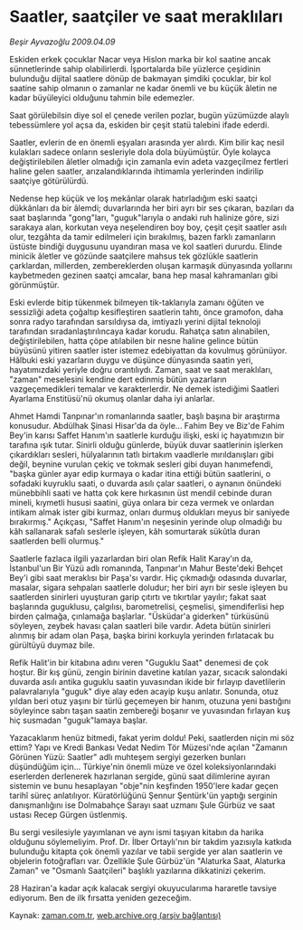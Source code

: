 # Saatler, saatçiler ve saat meraklıları

*Beşir Ayvazoğlu 2009.04.09*

<tr><td class="metin" colspan="2" style="padding-top: 20px; padding-left: 5px; padding-right: 10px;">Eskiden erkek çocuklar Nacar veya Hislon marka bir kol saatine ancak sünnetlerinde sahip olabilirlerdi. İşportalarda bile yüzlerce çeşidinin bulunduğu dijital saatlere dönüp de bakmayan şimdiki çocuklar, bir kol saatine sahip olmanın o zamanlar ne kadar önemli ve bu küçük âletin ne kadar büyüleyici olduğunu tahmin bile edemezler.</td></tr><tr><td class="metin" colspan="2" style="padding-top: 20px; padding-left: 5px; padding-right: 10px;"><p>Saat görülebilsin diye sol el çenede verilen pozlar, bugün yüzümüzde alaylı tebessümlere yol açsa da, eskiden bir çeşit statü talebini ifade ederdi.
<p> Saatler, evlerin de en önemli eşyaları arasında yer alırdı. Kim bilir kaç nesil kulakları sadece onların sesleriyle dola dola büyümüştür. Öyle kolayca değiştirilebilen âletler olmadığı için zamanla evin adeta vazgeçilmez fertleri haline gelen saatler, arızalandıklarında ihtimamla yerlerinden indirilip saatçiye götürülürdü.
<p> Nedense hep küçük ve loş mekânlar olarak hatırladığım eski saatçi dükkânları da bir âlemdi; duvarlarında her biri ayrı bir ses çıkaran, bazıları da saat başlarında "gong"ları, "guguk"larıyla o andaki ruh halinize göre, sizi sarakaya alan, korkutan veya neşelendiren boy boy, çeşit çeşit saatler asılı olur, tezgâhta da tamir edilmeleri için bırakılmış, bazen farklı zamanların üstüste bindiği duygusunu uyandıran masa ve kol saatleri dururdu. Elinde minicik âletler ve gözünde saatçilere mahsus tek gözlükle saatlerin çarklardan, millerden, zembereklerden oluşan karmaşık dünyasında yollarını kaybetmeden gezinen saatçi amcalar, bana hep masal kahramanları gibi görünmüştür.
<p> Eski evlerde bitip tükenmek bilmeyen tik-taklarıyla zamanı öğüten ve sessizliği adeta çoğaltıp kesifleştiren saatlerin tahtı, önce gramofon, daha sonra radyo tarafından sarsıldıysa da, imtiyazlı yerini dijital teknoloji tarafından sıradanlaştırılıncaya kadar korudu. Rahatça satın alınabilen, değiştirilebilen, hatta çöpe atılabilen bir nesne haline gelince bütün büyüsünü yitiren saatler ister istemez edebiyattan da kovulmuş görünüyor. Hâlbuki eski yazarların duygu ve düşünce dünyasında saatin yeri, hayatımızdaki yeriyle doğru orantılıydı. Zaman, saat ve saat meraklıları, "zaman" meselesini kendine dert edinmiş bütün yazarların vazgeçemedikleri temalar ve karakterlerdir. Ne demek istediğimi Saatleri Ayarlama Enstitüsü'nü okumuş olanlar daha iyi anlarlar.
<p> Ahmet Hamdi Tanpınar'ın romanlarında saatler, başlı başına bir araştırma konusudur. Abdülhak Şinasi Hisar'da da öyle... Fahim Bey ve Biz'de Fahim Bey'in karısı Saffet Hanım'ın saatlerle kurduğu ilişki, eski iç hayatımızın bir tarafına ışık tutar. Sinirli olduğu günlerde, büyük duvar saatlerinin işlerken çıkardıkları sesleri, hülyalarının tatlı birtakım vaadlerle mırıldanışları gibi değil, beynine vurulan çekiç ve tokmak sesleri gibi duyan hanımefendi, "başka günler ayar edip kurmaya o kadar itina ettiği bütün saatlerini, o sofadaki kuyruklu saati, o duvarda asılı çalar saatleri, o aynanın önündeki münebbihli saati ve hatta çok kere hırkasının üst mendil cebinde duran mineli, kıymetli hususi saatini, güya onlara bir ceza vermek ve onlardan intikam almak ister gibi kurmaz, onları durmuş oldukları meyus bir saniyede bırakırmış." Açıkçası, "Saffet Hanım'ın neşesinin yerinde olup olmadığı bu kâh sallanarak safalı seslerle işleyen, kâh somurtarak sükûtla duran saatlerden belli olurmuş."
<p> Saatlerle fazlaca ilgili yazarlardan biri olan Refik Halit Karay'ın da, İstanbul'un Bir Yüzü adlı romanında, Tanpınar'ın Mahur Beste'deki Behçet Bey'i gibi saat meraklısı bir Paşa'sı vardır. Hiç çıkmadığı odasında duvarlar, masalar, sigara sehpaları saatlerle doludur; her biri ayrı bir sesle işleyen bu saatlerden sinirleri uyuşturan garip çıtırtı ve tıkırtılar yayılır; fakat saat başlarında guguklusu, çalgılısı, barometrelisi, çeşmelisi, şimendiferlisi hep birden çalmağa, çınlamağa başlarlar. "Üsküdar'a giderken" türküsünü söyleyen, zeybek havası çalan saatleri bile vardır. Adeta bütün sinirleri alınmış bir adam olan Paşa, başka birini korkuyla yerinden fırlatacak bu gürültüyü duymaz bile.
<p> Refik Halit'in bir kitabına adını veren "Guguklu Saat" denemesi de çok hoştur. Bir kış günü, zengin birinin davetine katılan yazar, sıcacık salondaki duvarda asılı antika guguklu saatin yuvasından ikide bir fırlayıp davetlilerin palavralarıyla "guguk" diye alay eden acayip kuşu anlatır. Sonunda, otuz yıldan beri otuz yaşını bir türlü geçemeyen bir hanım, otuzuna yeni bastığını söyleyince sabrı taşan saatin zembereği boşanır ve yuvasından fırlayan kuş hiç susmadan "guguk"lamaya başlar.
<p> Yazacaklarım henüz bitmedi, fakat yerim doldu! Peki, saatlerden niçin mi söz ettim? Yapı ve Kredi Bankası Vedat Nedim Tör Müzesi'nde açılan "Zamanın Görünen Yüzü: Saatler" adlı muhteşem sergiyi gezerken bunları düşündüğüm için... Türkiye'nin önemli müze ve özel koleksiyonlarındaki eserlerden derlenerek hazırlanan sergide, günü saat dilimlerine ayıran sistemin ve bunu hesaplayan "obje"nin keşfinden 1950'lere kadar geçen tarihî süreç anlatılıyor. Küratörlüğünü Şennur Şentürk'ün yaptığı serginin danışmanlığını ise Dolmabahçe Sarayı saat uzmanı Şule Gürbüz ve saat ustası Recep Gürgen üstlenmiş.
<p> Bu sergi vesilesiyle yayımlanan ve aynı ismi taşıyan kitabın da harika olduğunu söylemeliyim. Prof. Dr. İlber Ortaylı'nın bir takdim yazısıyla katkıda bulunduğu kitapta çok önemli yazılar ve tabii sergide yer alan saatlerin ve objelerin fotoğrafları var. Özellikle Şule Gürbüz'ün "Alaturka Saat, Alaturka Zaman" ve "Osmanlı Saatçileri" başlıklı yazılarına dikkatinizi çekerim. 
<p> 28 Haziran'a kadar açık kalacak sergiyi okuyucularıma hararetle tavsiye ediyorum. Ben de ilk fırsatta yeniden gezeceğim.<br/></p></p></p></p></p></p></p></p></p></p></td></tr>

Kaynak: [zaman.com.tr](http://zaman.com.tr/yazar.do?yazino=835309), [web.archive.org (arşiv bağlantısı)](http://web.archive.org/web/20090411212234/http://www.zaman.com.tr:80/yazar.do?yazino=835309)

